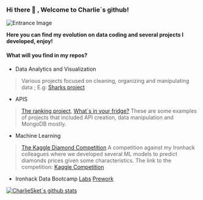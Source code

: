 ### Hi there 👋   , Welcome to Charlie´s github!

![Entrance Image](https://academy.vertabelo.com/blog/how-to-become-a-data-analyst/How-to-Become-a-Data-Analyst_hu5cf6d2fae9993b23146dfd2adc166044_197627_980x400_fill_box_center_2.png)

**Here you can find my evolution on data coding and several projects I developed, enjoy!**

#### What will you find in my repos?

- Data Analytics and Visualization
> Various projects focused on cleaning, organizing and manipulating data
; E.g: [Sharks project](https://github.com/charliesket/pandasproyect)

- APIS
> [The ranking project](https://github.com/charliesket/the-ranking-project), [What´s in your fridge?](https://github.com/charliesket/final-project)
> These are some examples of projects that included API creation, data manipulation and MongoDB mostly.

- Machine Learning
>[The Kaggle Diamond Competition](https://github.com/charliesket/kaggle-competition) 
A competition against my Ironhack colleagues where we developed several ML models to predict diamonds prices given some characteristics.
The link to the competition: [Kaggle Competition](https://www.kaggle.com/c/diamonds-datamad0820)

- Ironhack Data Bootcamp 
[Labs](https://github.com/charliesket/datamad0820)
[Prework](https://github.com/charliesket/bcn-feb-2019-prework)


[![CharlieSket´s github stats](https://github-readme-stats.vercel.app/api?username=charliesket)](https://github.com/charliesket/github-readme-stats)
